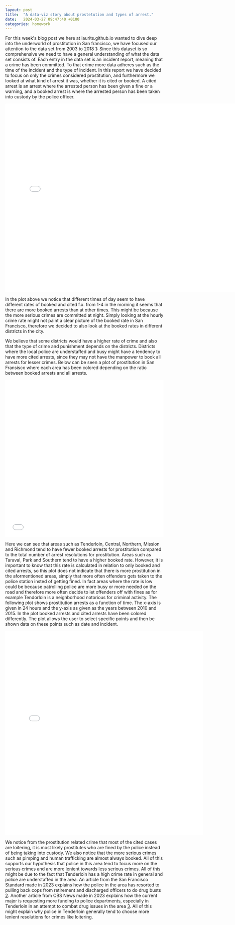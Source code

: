 ```yaml
---
layout: post
title:  "A data-viz story about prostetution and types of arrest."
date:   2024-03-27 09:47:40 +0100
categories: homework
---
```


For this week's blog post we here at iaurits.github.io wanted to dive deep into the underworld of prostitution in San francisco, we have focused our attention to the data set from 2003 to 2018 [1]: Since this dataset is so comprehensive we need to have a general understanding of what the data set consists of. 
Each entry in the data set is an incident report, meaning that a crime has been committed. To that crime more data adheres such as the time of the incident and the type of incident. In this report we have decided to focus on only the crimes considered prostitution, and furthermore we looked at what kind of arrest it was, whether it is cited or booked. A cited arrest is an arrest where the arrested person has been given a fine or a warning, and a booked arrest is where the arrested person has been taken into custody by the police officer.


<iframe src="/figures/barplot.html"
    sandbox="allow-same-origin allow-scripts"
    width="150%"
    height="600"
    scrolling="no"
    seamless="seamless"
    frameborder="0">
</iframe>


In the plot above we notice that different times of day seem to have different rates of booked and cited f.x. from 1-4 in the morning it seems that there are more booked arrests than at other times. This might be because the more serious crimes are committed at night. Simply looking at the hourly crime rate might not paint a clear picture of the booked rate in San Francisco, therefore we decided to also look at the booked rates in different districts in the city.

We believe that some districts would have a higher rate of crime and also that the type of crime and punishment depends on the districts. Districts where the local police are understaffed and busy might have a tendency to have more cited arrests, since they may not have the manpower to book all arrests for lesser crimes. Below can be seen a plot of prostitution in San Fransisco where each area has been colored depending on the ratio between booked arrests and all arrests.


<iframe src="/figures/map.html"
    sandbox="allow-same-origin allow-scripts"
    width="100%"
    height="500"
    scrolling="no"
    seamless="seamless"
    frameborder="0">
</iframe>


Here we can see that areas such as Tenderloin, Central, Northern, Mission and Richmond tend to have fewer booked arrests for prostitution compared to the total number of arrest resolutions for prostitution. Areas such as Taraval, Park and Southern tend to have a higher booked rate. However, it is important to know that this rate is calculated in relation to only booked and cited arrests, so this plot does not indicate that there is more prostitution in the aformentioned areas, simply that more often offenders gets taken to the police station insted of getting fined. In fact areas where the rate is low could be because patrolling police are more busy or more needed on the road and therefore more often decide to let offenders off with fines as for example Tendorloin is a neighborhood notorious for criminal activity. The following plot shows prostitution arrests as a function of time. The x-axis is given in 24 hours and the y-axis as given as the years between 2010 and 2015. In the plot booked arrests and cited arrests have been colored differently. The plot allows the user to select specific points and then be shown data on these points such as date and incident.

<iframe src="/figures/prostitution_tenderloin.html"
    sandbox="allow-same-origin allow-scripts"
    width="125%"
    height="650"
    scrolling="no"
    seamless="seamless"
    frameborder="0">
</iframe>

We notice from the prostitution related crime that most of the cited cases are loitering, it is most likely prostitutes who are fined by the police instead of being taking into custody. We also notice that the more serious crimes such as pimping and human trafficking are almost always booked. All of this supports our hypothesis that police in this area tend to focus more on the serious crimes and are more lenient towards less serious crimes. All of this might be due to the fact that Tenderloin has a high crime rate in general and police are understaffed in the area. An article from the San Francisco Standard made in 2023 explains how the police in the area has resorted to pulling back cops from retirement and discharged officers to do drug busts [2]. Another article from CBS News made in 2023 explains how the current major is requesting more funding to police departments, especially in Tenderloin in an attempt to combat drug issues in the area [3]. All of this might explain why police in Tenderloin generally tend to choose more lenient resolutions for crimes like loitering.

[1]: https://data.sfgov.org/browse?category=Public+Safety
[2]:https://sfstandard.com/2023/02/28/tenderloin-crackdown-brings-back-troubled-cops-dubious-covert-tactics/
[3]:https://www.cbsnews.com/sanfrancisco/news/san-francisco-crime-tenderloin-drugs/
